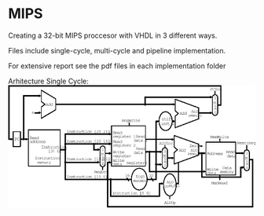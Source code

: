 # MIPS

Creating a 32-bit MIPS proccesor with VHDL in 3 different ways.

Files include single-cycle, multi-cycle and pipeline implementation.

For extensive report see the pdf files in each implementation folder

Arhitecture Single Cycle:
![alt text](https://github.com/giannOiko/MIPS/blob/main/pictures/single_cycle_cpu_datapath.png)


